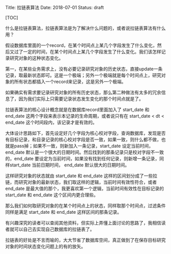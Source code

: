 Title: 拉链表算法
Date: 2018-07-01
Status: draft

[TOC]



什么是拉链表算法，拉链表算法是为了解决什么问题的，或者说拉链表算法有什么用？



假设数据库里面的一个record，在某个时间点上某几个字段发生了什么变化，然后又过了一定的时间，在某个时间点上某几个字段发生了什么变化。我们该怎样记录研究对象的这种状态变化。

第一，在某些业务需求上，没有必要记录研究对象的历史状态，直接update一条记录，取最新状态即可。这是一个极端；另外一个极端就是每个时间点上，研究对象的所有状态都插入一个record来记录，这是另外一个极端。

如果确实有需求要记录研究对象的所有历史状态，那么第二种做法有太多的冗余信息了，因为我们实际上只需要记录状态发生变化的那个时间点就是了。



拉链表算法的核心设计概念就是在数据库record里面加入了 start_date 和 end_date 这两个字段来表示本记录的生命周期，或者说只有在 start_date < dt < end_date 这个时间段内，该记录才是有效的。



大体设计思路如下，首先设定好几个字段为核心校对字段，查询数据库，发现是否有目标记录，和目录记录的核心校对字段是否一致，如果一致，则什么都不做，也就是pass掉；如果不一致，则新加入一条记录，start_date 设定当前时间，end_date 默认是一个很大的日期时间。然后找到的那条记录只是校对字段不一致的，end_date 要设定为当前时间，如果没有找到任何记录，则新增一条记录，同样start_date 当前日期时间， end_date 默认很大的日期时间。



这样研究对象的状态就由 start_date 和 end_date 这样的区间划分成了一些拉链，而研究对象的最新状态，我们取这样的逻辑，当前时间有效性符合，或者end_date 是最大值的那个，我更喜欢第一个逻辑，当前时间有效性在目标记录的 start_date 和 end_date 这个区间内更合理些。

那么我们如何取研究对象的在某个时间点上的状态，同样取那个时间点，过滤条件同样是满足 start_date 和 end_date 这样区间的那条记录。



有兴趣深究的读者可以查阅其他资料，但实际上弄懂上面讨论的思路了，我相信读者就可以自己去实现自己数据库的拉链表了。



拉链表的好处是不言而喻的，大大节省了数据库空间，真正做到了在保存目标研究对象的时间状态变化问题上的有的放矢。